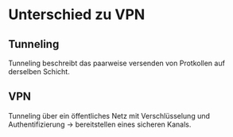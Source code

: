 # Unterschied zu VPN

## Tunneling 
Tunneling beschreibt das paarweise versenden von Protkollen auf derselben Schicht.

## VPN 

Tunneling über ein öffentliches Netz mit Verschlüsselung und Authentifizierung -> bereitstellen eines sicheren Kanals.

